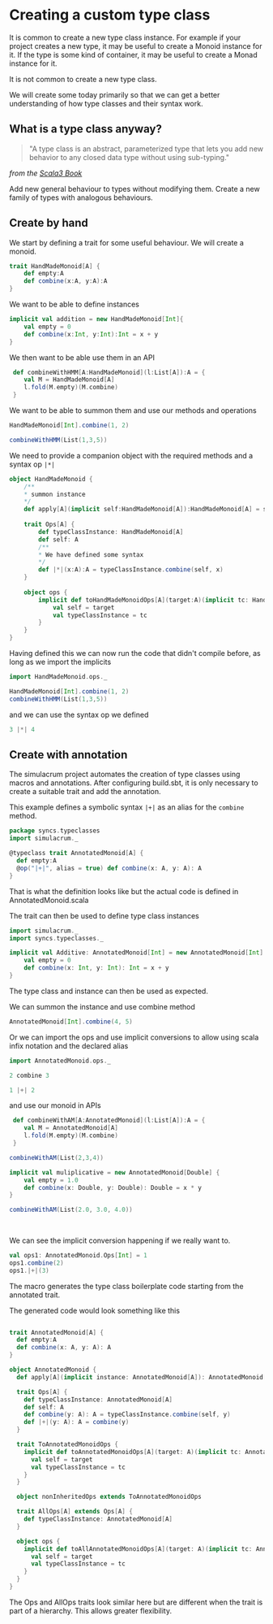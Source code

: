 # Creating a custom type class

It is common to create a new type class instance.
For example if your project creates a new type, it may be useful to create a Monoid instance for it.
If the type is some kind of container, it may be useful to create a Monad instance for it.

It is not common to create a new type class.

We will create some today primarily so that we can get 
a better understanding of how type classes and their syntax work.

## What is a type class anyway?

> "A type class is an abstract, parameterized type that lets you add new behavior to any closed data type without using sub-typing."

_from the [Scala3 Book](https://docs.scala-lang.org/scala3/book/types-type-classes.html)_

Add new general behaviour to types without modifying them.
Create a new family of types with analogous behaviours.

## Create by hand

We start by defining a trait for some useful behaviour.
We will create a monoid.
```scala mdoc
trait HandMadeMonoid[A] {
    def empty:A
    def combine(x:A, y:A):A
}
```
We want to be able to define instances

```scala mdoc
implicit val addition = new HandMadeMonoid[Int]{
    val empty = 0
    def combine(x:Int, y:Int):Int = x + y
}
```

We then want to be able use them in an API

```scala mdoc
 def combineWithHMM[A:HandMadeMonoid](l:List[A]):A = {
    val M = HandMadeMonoid[A]
    l.fold(M.empty)(M.combine)
 }

```
We want to be able to summon them and use our methods and operations
```scala mdoc:fail
HandMadeMonoid[Int].combine(1, 2)

```
```scala mdoc:fail
combineWithHMM(List(1,3,5))
```
We need to provide a companion object with the required methods and a syntax op `|*|`
```scala mdoc
object HandMadeMonoid {
    /**
    * summon instance
    */
    def apply[A](implicit self:HandMadeMonoid[A]):HandMadeMonoid[A] = self
    
    trait Ops[A] {
        def typeClassInstance: HandMadeMonoid[A]
        def self: A
        /**
        * We have defined some syntax
        */
        def |*|(x:A):A = typeClassInstance.combine(self, x) 
    }
    
    object ops {
        implicit def toHandMadeMonoidOps[A](target:A)(implicit tc: HandMadeMonoid[A]):Ops[A] = new Ops[A]{
            val self = target
            val typeClassInstance = tc
        }
    }
}
```
Having defined this we can now run the code that didn't compile before,
as long as we import the implicits
```scala mdoc
import HandMadeMonoid.ops._

HandMadeMonoid[Int].combine(1, 2)
combineWithHMM(List(1,3,5))
```

and we can use the syntax op we defined
```scala mdoc
3 |*| 4

```

## Create with annotation
The simulacrum project automates the creation of type classes using macros and annotations.
After configuring build.sbt, it is only necessary to create a suitable trait and add the annotation.

This example defines a symbolic syntax `|+|` as an alias for the `combine` method.
```scala
package syncs.typeclasses
import simulacrum._

@typeclass trait AnnotatedMonoid[A] {
  def empty:A
  @op("|+|", alias = true) def combine(x: A, y: A): A
}
```
That is what the definition looks like but the actual code is defined in AnnotatedMonoid.scala


The trait can then be used to define type class instances

```scala mdoc
import simulacrum._
import syncs.typeclasses._

implicit val Additive: AnnotatedMonoid[Int] = new AnnotatedMonoid[Int] {
    val empty = 0
    def combine(x: Int, y: Int): Int = x + y
}
```

The type class and instance can then be used as expected.

We can summon the instance and use combine method

```scala mdoc
AnnotatedMonoid[Int].combine(4, 5)
```

Or we can import the ops  and use implicit conversions 
to allow using scala infix notation and the declared alias

```scala mdoc
import AnnotatedMonoid.ops._

2 combine 3

1 |+| 2

```
and use our monoid in APIs
```scala mdoc
 def combineWithAM[A:AnnotatedMonoid](l:List[A]):A = {
    val M = AnnotatedMonoid[A]
    l.fold(M.empty)(M.combine)
 }

combineWithAM(List(2,3,4))

implicit val muliplicative = new AnnotatedMonoid[Double] {
    val empty = 1.0
    def combine(x: Double, y: Double): Double = x * y
}

combineWithAM(List(2.0, 3.0, 4.0))
 
 

```

We can see the implicit conversion happening if we really want to.
```scala mdoc
val ops1: AnnotatedMonoid.Ops[Int] = 1
ops1.combine(2)
ops1.|+|(3)
```
The macro generates the type class boilerplate code starting from the 
annotated trait.

The generated code would look something like this

```scala

trait AnnotatedMonoid[A] {
  def empty:A
  def combine(x: A, y: A): A
}

object AnnotatedMonoid {
  def apply[A](implicit instance: AnnotatedMonoid[A]): AnnotatedMonoid[A] = instance

  trait Ops[A] {
    def typeClassInstance: AnnotatedMonoid[A]
    def self: A
    def combine(y: A): A = typeClassInstance.combine(self, y)
    def |+|(y: A): A = combine(y)
  }

  trait ToAnnotatedMonoidOps {
    implicit def toAnnotatedMonoidOps[A](target: A)(implicit tc: AnnotatedMonoid[A]): Ops[A] = new Ops[A] {
      val self = target
      val typeClassInstance = tc
    }
  }

  object nonInheritedOps extends ToAnnotatedMonoidOps

  trait AllOps[A] extends Ops[A] {
    def typeClassInstance: AnnotatedMonoid[A]
  }

  object ops {
    implicit def toAllAnnotatedMonoidOps[A](target: A)(implicit tc: AnnotatedMonoid[A]): AllOps[A] = new AllOps[A] {
      val self = target
      val typeClassInstance = tc
    }
  }
}
```
The Ops and AllOps traits look similar here but are different when the trait is part of a hierarchy. 
This allows greater flexibility.
